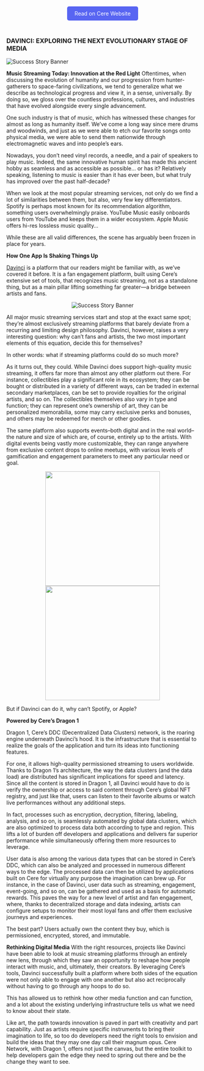 
<p style="text-align: center;">
  <a href="https://www.cere.network/blog/davinci-exploring-the-next-evolutionary-stage-of-media" target="_blank" style="display: inline-block; padding: 10px 20px; margin: 20px 0; background-color: #5865F2; color: #fff; text-decoration: none; border-radius: 5px;">Read on Cere Website</a>
</p>

### DAVINCI: EXPLORING THE NEXT EVOLUTIONARY STAGE OF MEDIA

![Success Story Banner](/public/success_story_banner.jpg)

__Music Streaming Today: Innovation at the Red Light__
Oftentimes, when discussing the evolution of humanity and our progression from hunter-gatherers to space-faring civilizations, we tend to generalize what we describe as technological progress and view it, in a sense, universally. By doing so, we gloss over the countless professions, cultures, and industries that have evolved alongside every single advancement. 

One such industry is that of music, which has witnessed these changes for almost as long as humanity itself. We’ve come a long way since mere drums and woodwinds, and just as we were able to etch our favorite songs onto physical media, we were able to send them nationwide through electromagnetic waves and into people’s ears. 

Nowadays, you don’t need vinyl records, a needle, and a pair of speakers to play music. Indeed, the same innovative human spirit has made this ancient hobby as seamless and as accessible as possible… or has it? Relatively speaking, listening to music is easier than it has ever been, but what truly has improved over the past half-decade? 

When we look at the most popular streaming services, not only do we find a lot of similarities between them, but also, very few key differentiators. Spotify is perhaps most known for its recommendation algorithm, something users overwhelmingly praise. YouTube Music easily onboards users from YouTube and keeps them in a wider ecosystem. Apple Music offers hi-res lossless music quality… 

While these are all valid differences, the scene has arguably been frozen in place for years.


__How One App Is Shaking Things Up__

[Davinci](https://app.ondavinci.com/) is a platform that our readers might be familiar with, as we’ve covered it before. It is a fan engagement platform, built using Cere’s extensive set of tools, that recognizes music streaming, not as a standalone thing, but as a main pillar lifting something far greater—a bridge between artists and fans.

<p align="center">
  <img src="/public/davinci-1.jpg" alt="Success Story Banner">
</p>

All major music streaming services start and stop at the exact same spot; they’re almost exclusively streaming platforms that barely deviate from a recurring and limiting design philosophy. Davinci, however, raises a very interesting question: why can’t fans and artists, the two most important elements of this equation, decide this for themselves? 

In other words: what if streaming platforms could do so much more?

As it turns out, they could. While Davinci does support high-quality music streaming, it offers far more than almost any other platform out there. For instance, collectibles play a significant role in its ecosystem; they can be bought or distributed in a variety of different ways, can be traded in external secondary marketplaces, can be set to provide royalties for the original artists, and so on. The collectibles themselves also vary in type and function; they can represent one’s ownership of art, they can be personalized memorabilia, some may carry exclusive perks and bonuses, and others may be redeemed for merch or other goodies. 

The same platform also supports events–both digital and in the real world–the nature and size of which are, of course, entirely up to the artists. With digital events being vastly more customizable, they can range anywhere from exclusive content drops to online meetups, with various levels of gamification and engagement parameters to meet any particular need or goal.


<p align="center">
  <img src="/public/davinci2.jpg" style="display: inline-block; margin: 0 10px; width: 300px" alt="">
  <img src="/public/davinci3.jpg" style="display: inline-block; margin: 0 10px; width: 300px" alt="">
</p>

But if Davinci can do it, why can’t Spotify, or Apple? 

__Powered by Cere’s Dragon 1__

Dragon 1, Cere’s DDC (Decentralized Data Clusters) network, is the roaring engine underneath Davinci’s hood. It is the infrastructure that is essential to realize the goals of the application and turn its ideas into functioning features. 

For one, it allows high-quality permissioned streaming to users worldwide. Thanks to Dragon 1’s architecture, the way the data clusters (and the data load) are distributed has significant implications for speed and latency. Since all the content is stored in Dragon 1, all Davinci would have to do is verify the ownership or access to said content through Cere’s global NFT registry, and just like that, users can listen to their favorite albums or watch live performances without any additional steps.

In fact, processes such as encryption, decryption, filtering, labeling, analysis, and so on, is seamlessly automated by global data clusters, which are also optimized to process data both according to type and region. This lifts a lot of burden off developers and applications and delivers far superior performance while simultaneously offering them more resources to leverage. 

User data is also among the various data types that can be stored in Cere’s DDC, which can also be analyzed and processed in numerous different ways to the edge. The processed data can then be utilized by applications built on Cere for virtually any purpose the imagination can brew up. For instance, in the case of Davinci, user data such as streaming, engagement, event-going, and so on, can be gathered and used as a basis for automatic rewards. This paves the way for a new level of artist and fan engagement, where, thanks to decentralized storage and data indexing, artists can configure setups to monitor their most loyal fans and offer them exclusive journeys and experiences. 

The best part? Users actually own the content they buy, which is permissioned, encrypted, stored, and immutable. 

__Rethinking Digital Media__
With the right resources, projects like Davinci have been able to look at music streaming platforms through an entirely new lens, through which they saw an opportunity to reshape how people interact with music, and, ultimately, their creators. By leveraging Cere’s tools, Davinci successfully built a platform where both sides of the equation were not only able to engage with one another but also act reciprocally without having to go through any hoops to do so. 

This has allowed us to rethink how other media function and can function, and a lot about the existing underlying infrastructure tells us what we need to know about their state. 

Like art, the path towards innovation is paved in part with creativity and part capability. Just as artists require specific instruments to bring their imagination to life, so too do developers need the right tools to envision and build the ideas that they may one day call their magnum opus. Cere Network, with Dragon 1, offers not just the canvas, but the entire toolkit to help developers gain the edge they need to spring out there and be the change they want to see.
